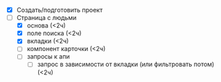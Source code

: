 - [x] Создать/подготовить проект
- [ ] Страница с людьми  
    - [x] основа (<2ч)
    - [x] поле поиска (<2ч)
    - [x] вкладки (<2ч)
    - [ ] компонент карточки (<2ч)
  - [ ] запросы к апи
    - [ ] запрос в зависимости от вкладки (или фильтровать потом) (<2ч)